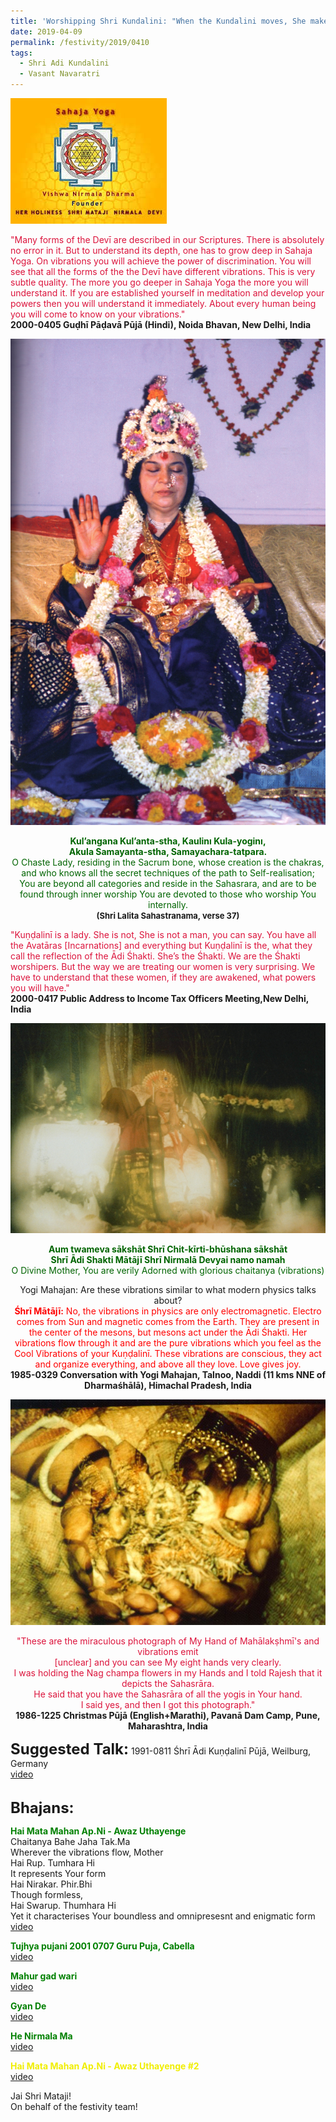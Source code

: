 ```yaml
---
title: 'Worshipping Shri Kundalini: "When the Kundalini moves, She makes vibrations"'
date: 2019-04-09
permalink: /festivity/2019/0410
tags:
  - Shri Adi Kundalini
  - Vasant Navaratri
---
```


![PICTURE 1](/images/image1.png)

<p>
<font color="Crimson">"Many forms of the Devī are described in our Scriptures. There is absolutely no error in it. But to understand its depth, one has to grow deep in Sahaja Yoga. On vibrations you will achieve the power of discrimination. You will see that all the forms of the the Devī have different vibrations. This is very subtle quality. The more you go deeper in Sahaja Yoga the more you will understand it. If you are established yourself in meditation and develop your powers then you will understand it immediately. About every human being you will come to know on your vibrations."</font><br>
<b>2000-0405 Guḍhī Pāḍavā Pūjā (Hindi), Noida Bhavan, New Delhi, India</b>
</p>

<div style="text-align: center"><img src="/images/image76.png" /></div>

<p style="text-align:center;">
<font color="DarkGreen"><b>Kul’angana Kul’anta-stha, Kaulinı Kula-yoginı,<br>
Akula Samayanta-stha, Samayachara-tatpara.</b><br>
O Chaste Lady, residing in the Sacrum bone, whose creation is the chakras, and who knows all the secret techniques of the path to Self-realisation;<br>
You are beyond all categories and reside in the Sahasrara, and are to be found through inner worship You are devoted to those who worship You internally.</font><br>
<font size="-1"><b>(Shri Lalita Sahastranama, verse 37)</b></font><br>
</p>

<p>
<font color="Crimson">"Kuṇḍalinī is a lady. She is not, She is not a man, you can say. You have all the Avatāras [Incarnations] and everything but Kuṇḍalinī is the, what they call the reflection of the Ādi Śhakti. She’s the Śhakti. We are the Śhakti worshipers. But the way we are treating our women is very surprising. We have to understand that these women, if they are awakened, what powers you will have."</font><br>
<b>2000-0417 Public Address to Income Tax Officers Meeting,New Delhi, India</b>
</p>

<div style="text-align: center"><img src="/images/image77.png" /></div>

<p style="text-align:center;">
<font color="DarkGreen"><b>Aum twameva sākshāt Shrī Chit-kīrti-bhūshana sākshāt<br>
Shrī Ādi Shakti Mātājī Shrī Nirmalā Devyai namo namah</b><br>
O Divine Mother, You are verily Adorned with glorious chaitanya (vibrations)</font><br>
</p>

<p style="text-align:center;">
Yogi Mahajan: Are these vibrations similar to what modern physics talks about?<br>
<font color="Red"><b>Śhrī Mātājī:</b> No, the vibrations in physics are only electromagnetic. Electro comes from Sun and magnetic comes from the Earth. They are present in the center of the mesons, but mesons act under the Ādi Śhakti. Her vibrations flow through it and are the pure vibrations which you feel as the Cool Vibrations of your Kuṇḍalinī. These vibrations are conscious, they act and organize everything, and above all they love. Love gives joy.</font><br>
<b>1985-0329 Conversation with Yogi Mahajan, Talnoo, Naddi (11 kms NNE of Dharmaśhālā), Himachal Pradesh, India</b>
</p>

<div style="text-align: center"><img src="/images/image78.png" /></div>

<p style="text-align:center;">
<font color="Crimson">"These are the miraculous photograph of My Hand of  Mahālakṣhmī's and vibrations emit<br> 
[unclear] and you can see My eight hands very clearly.<br>
I was holding the Nag champa flowers in my Hands and I told Rajesh that it depicts the Sahasrāra.<br> 
He said that you have the Sahasrāra of all the yogis in Your hand.<br>
I said yes, and then I got this photograph."</font><br>
<b>1986-1225 Christmas Pūjā (English+Marathi), Pavanā Dam Camp, Pune, Maharashtra, India</b><br>
</p>


<font size="+2"><b>Suggested Talk:</b></font> 1991-0811 Śhrī Ādi Kuṇḍalinī Pūjā, Weilburg, Germany<br><a href="https://www.youtube.com/watch?v=7uSGgzf6Rrg"> video</a><br>

<br>
<font size="+2"><b>Bhajans:</b></font>

<p>
<font color="green"><b>Hai Mata Mahan Ap.Ni - Awaz Uthayenge</b></font><br>
Chaitanya Bahe Jaha Tak.Ma<br>
Wherever the vibrations flow, Mother<br>
Hai Rup. Tumhara Hi<br>
It represents Your form<br>
Hai Nirakar. Phir.Bhi<br>
Though formless,<br>
Hai Swarup. Thumhara Hi<br>
Yet it characterises Your boundless and omnipresesnt and enigmatic form<br>
<a href="https://www.youtube.com/watch?v=MwI6Uxmdja8"> video</a><br>
</p>

<p>
<font color="green"><b>Tujhya pujani 2001 0707 Guru Puja, Cabella</b></font><br>
<a href="">video</a>
</p>

<p>
<font color="green"><b>Mahur gad wari</b></font><br>
<a href="https://www.youtube.com/watch?v=OQ53PXIz4w0">video</a>
</p>
 
<p>
<font color="green"><b>Gyan De</b></font><br>
<a href="https://www.youtube.com/watch?v=cvUBcvkzN7c&nohtml5=False">video</a> 
</p>

<p>
<font color="green"><b>He Nirmala Ma</b></font><br>
<a href="https://www.youtube.com/watch?v=v7T1xpKkYFU">video</a> 
</p>

<p>
<font color="freen"><b>Hai Mata Mahan Ap.Ni - Awaz Uthayenge #2</b></font><br>
<a href="https://www.youtube.com/watch?v=MwI6Uxmdja8">video</a> 
</p>

Jai Shri Mataji!<br>
On behalf of the festivity team!